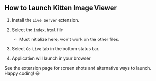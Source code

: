## How to Launch Kitten Image Viewer

1. Install the `Live Server` extension.

2. Select the `index.html` file
    - Must initialize here, won't work on the other files.

3. Select `Go Live` tab in the bottom status bar.

4. Application will launch in your browser

See the extension page for screen shots and alternative ways to launch. Happy coding! 😃
